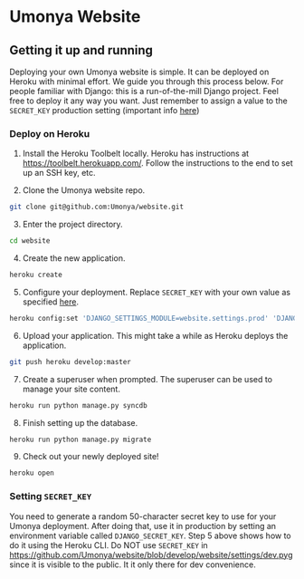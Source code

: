 Umonya Website
==============

Getting it up and running
-------------------------

Deploying your own Umonya website is simple. It can be deployed on Heroku with minimal effort. We guide you through this process below. For people familiar with Django: this is a run-of-the-mill Django project. Feel free to deploy it any way you want. Just remember to assign a value to the `SECRET_KEY` production setting (important info [here](#setting-secret_key))

### Deploy on Heroku ###

1. Install the Heroku Toolbelt locally. Heroku has instructions at https://toolbelt.herokuapp.com/. Follow the instructions to the end to set up an SSH key, etc.

2. Clone the Umonya website repo.
```bash
git clone git@github.com:Umonya/website.git
```

3. Enter the project directory.
```bash
cd website
```

4. Create the new application.
```bash
heroku create
```

5. Configure your deployment. Replace `SECRET_KEY` with your own value as specified [here](#setting-secret_key).
```bash
heroku config:set 'DJANGO_SETTINGS_MODULE=website.settings.prod' 'DJANGO_SECRET_KEY=SECRET_KEY'
``` 

6. Upload your application. This might take a while as Heroku deploys the application.
```bash
git push heroku develop:master
```

7. Create a superuser when prompted. The superuser can be used to manage your site content.
```bash
heroku run python manage.py syncdb
```

8. Finish setting up the database.
```bash
heroku run python manage.py migrate
```

9. Check out your newly deployed site!
```bash
heroku open
```

### Setting `SECRET_KEY` ###
You need to generate a random 50-character secret key to use for your Umonya deployment. After doing that, use it in production by setting an environment variable called `DJANGO_SECRET_KEY`. Step 5 above shows how to do it using the Heroku CLI. Do NOT use `SECRET_KEY` in https://github.com/Umonya/website/blob/develop/website/settings/dev.pyg since it is visible to the public. It it only there for dev convenience.
